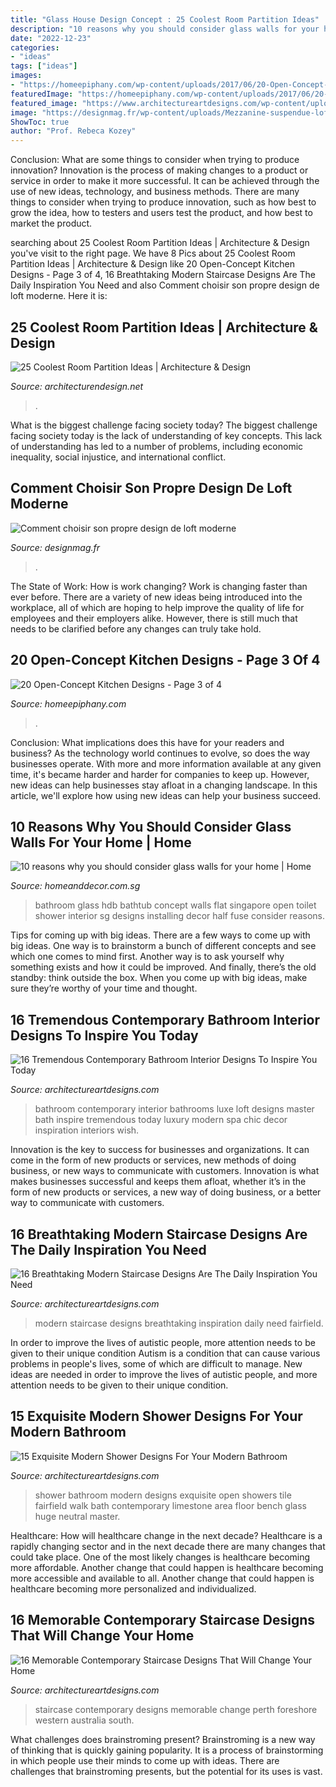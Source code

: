 ```yaml
---
title: "Glass House Design Concept : 25 Coolest Room Partition Ideas"
description: "10 reasons why you should consider glass walls for your home"
date: "2022-12-23"
categories:
- "ideas"
tags: ["ideas"]
images:
- "https://homeepiphany.com/wp-content/uploads/2017/06/20-Open-Concept-Kitchen-Designs-13.jpg"
featuredImage: "https://homeepiphany.com/wp-content/uploads/2017/06/20-Open-Concept-Kitchen-Designs-13.jpg"
featured_image: "https://www.architectureartdesigns.com/wp-content/uploads/2015/03/16-Breathtaking-Modern-Staircase-Designs-Are-The-Daily-Inspiration-You-Need-16.jpg"
image: "https://designmag.fr/wp-content/uploads/Mezzanine-suspendue-loft.jpg"
ShowToc: true
author: "Prof. Rebeca Kozey"
---
```



Conclusion: What are some things to consider when trying to produce innovation?
Innovation is the process of making changes to a product or service in order to make it more successful. It can be achieved through the use of new ideas, technology, and business methods. There are many things to consider when trying to produce innovation, such as how best to grow the idea, how to testers and users test the product, and how best to market the product.

	

		
searching about 25 Coolest Room Partition Ideas | Architecture &amp; Design you've visit to the right page. We have 8 Pics about 25 Coolest Room Partition Ideas | Architecture &amp; Design like 20 Open-Concept Kitchen Designs - Page 3 of 4, 16 Breathtaking Modern Staircase Designs Are The Daily Inspiration You Need and also Comment choisir son propre design de loft moderne. Here it is:
		
    
## 25 Coolest Room Partition Ideas | Architecture &amp; Design

<img loading=lazy src="https://cdn.architecturendesign.net/wp-content/uploads/2014/08/753.jpg" onerror="this.onerror=null;this.src='https://tse1.mm.bing.net/th?id=OIP.vY66Fsip9dzeE_fMcrXXUQHaLK&amp;pid=15.1';" alt="25 Coolest Room Partition Ideas | Architecture &amp; Design">

_Source: architecturendesign.net_

>. 

	

What is the biggest challenge facing society today?
The biggest challenge facing society today is the lack of understanding of key concepts. This lack of understanding has led to a number of problems, including economic inequality, social injustice, and international conflict.

    
## Comment Choisir Son Propre Design De Loft Moderne

<img loading=lazy src="https://designmag.fr/wp-content/uploads/Mezzanine-suspendue-loft.jpg" onerror="this.onerror=null;this.src='https://tse3.mm.bing.net/th?id=OIP.6NkspKNINaPSqUThmEC9OgAAAA&amp;pid=15.1';" alt="Comment choisir son propre design de loft moderne">

_Source: designmag.fr_

>. 

	

The State of Work: How is work changing?
Work is changing faster than ever before. There are a variety of new ideas being introduced into the workplace, all of which are hoping to help improve the quality of life for employees and their employers alike. However, there is still much that needs to be clarified before any changes can truly take hold.

    
## 20 Open-Concept Kitchen Designs - Page 3 Of 4

<img loading=lazy src="https://homeepiphany.com/wp-content/uploads/2017/06/20-Open-Concept-Kitchen-Designs-13.jpg" onerror="this.onerror=null;this.src='https://tse2.mm.bing.net/th?id=OIP.ChL2Xu5flAGV_yORncEb4QHaLH&amp;pid=15.1';" alt="20 Open-Concept Kitchen Designs - Page 3 of 4">

_Source: homeepiphany.com_

>. 

	

Conclusion: What implications does this have for your readers and business?
As the technology world continues to evolve, so does the way businesses operate. With more and more information available at any given time, it's became harder and harder for companies to keep up. However, new ideas can help businesses stay afloat in a changing landscape. In this article, we'll explore how using new ideas can help your business succeed.

    
## 10 Reasons Why You Should Consider Glass Walls For Your Home | Home

<img loading=lazy src="https://www.homeanddecor.com.sg/sites/default/files/imagecache/hnd_revamp_1x1_large/blog/gallery_article/gallery_images/glass-bathroom.jpg" onerror="this.onerror=null;this.src='https://tse2.mm.bing.net/th?id=OIP.NvVZRsVXfdv6CnvBM4v1MAHaLH&amp;pid=15.1';" alt="10 reasons why you should consider glass walls for your home | Home">

_Source: homeanddecor.com.sg_

>bathroom glass hdb bathtub concept walls flat singapore open toilet shower interior sg designs installing decor half fuse consider reasons. 

	

Tips for coming up with big ideas.
There are a few ways to come up with big ideas. One way is to brainstorm a bunch of different concepts and see which one comes to mind first. Another way is to ask yourself why something exists and how it could be improved. And finally, there’s the old standby: think outside the box. When you come up with big ideas, make sure they’re worthy of your time and thought.

    
## 16 Tremendous Contemporary Bathroom Interior Designs To Inspire You Today

<img loading=lazy src="https://www.architectureartdesigns.com/wp-content/uploads/2015/04/16-Tremendous-Contemporary-Bathroom-Interior-Designs-To-Inspire-You-Today-9-630x928.jpg" onerror="this.onerror=null;this.src='https://tse3.mm.bing.net/th?id=OIP.xvjqAC3KXaqQbL_pWf0MAQHaK6&amp;pid=15.1';" alt="16 Tremendous Contemporary Bathroom Interior Designs To Inspire You Today">

_Source: architectureartdesigns.com_

>bathroom contemporary interior bathrooms luxe loft designs master bath inspire tremendous today luxury modern spa chic decor inspiration interiors wish. 

	

Innovation is the key to success for businesses and organizations. It can come in the form of new products or services, new methods of doing business, or new ways to communicate with customers. Innovation is what makes businesses successful and keeps them afloat, whether it’s in the form of new products or services, a new way of doing business, or a better way to communicate with customers.

    
## 16 Breathtaking Modern Staircase Designs Are The Daily Inspiration You Need

<img loading=lazy src="https://www.architectureartdesigns.com/wp-content/uploads/2015/03/16-Breathtaking-Modern-Staircase-Designs-Are-The-Daily-Inspiration-You-Need-16.jpg" onerror="this.onerror=null;this.src='https://tse3.mm.bing.net/th?id=OIP.H4dLET_Mz3TQrRE_hNRjrQHaLo&amp;pid=15.1';" alt="16 Breathtaking Modern Staircase Designs Are The Daily Inspiration You Need">

_Source: architectureartdesigns.com_

>modern staircase designs breathtaking inspiration daily need fairfield. 

	

In order to improve the lives of autistic people, more attention needs to be given to their unique condition
Autism is a condition that can cause various problems in people's lives, some of which are difficult to manage. New ideas are needed in order to improve the lives of autistic people, and more attention needs to be given to their unique condition.

    
## 15 Exquisite Modern Shower Designs For Your Modern Bathroom

<img loading=lazy src="http://www.architectureartdesigns.com/wp-content/uploads/2014/09/15-Exquisite-Modern-Shower-Designs-For-Your-Modern-Bathroom-10-630x950.jpg" onerror="this.onerror=null;this.src='https://tse4.mm.bing.net/th?id=OIP.JBjKWyr7BPmpFQRUFZ72KAHaLK&amp;pid=15.1';" alt="15 Exquisite Modern Shower Designs For Your Modern Bathroom">

_Source: architectureartdesigns.com_

>shower bathroom modern designs exquisite open showers tile fairfield walk bath contemporary limestone area floor bench glass huge neutral master. 

	

Healthcare: How will healthcare change in the next decade?
Healthcare is a rapidly changing sector and in the next decade there are many changes that could take place. One of the most likely changes is healthcare becoming more affordable. Another change that could happen is healthcare becoming more accessible and available to all. Another change that could happen is healthcare becoming more personalized and individualized.

    
## 16 Memorable Contemporary Staircase Designs That Will Change Your Home

<img loading=lazy src="https://www.architectureartdesigns.com/wp-content/uploads/2015/03/16-Memorable-Contemporary-Staircase-Designs-That-Will-Change-Your-Home-5-630x942.jpg" onerror="this.onerror=null;this.src='https://tse1.mm.bing.net/th?id=OIP.WXFMVR61JrP4wq4BbSW1xwHaLE&amp;pid=15.1';" alt="16 Memorable Contemporary Staircase Designs That Will Change Your Home">

_Source: architectureartdesigns.com_

>staircase contemporary designs memorable change perth foreshore western australia south. 

	

What challenges does brainstroming present?
Brainstroming is a new way of thinking that is quickly gaining popularity. It is a process of brainstorming in which people use their minds to come up with ideas. There are challenges that brainstroming presents, but the potential for its uses is vast.

